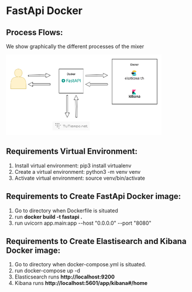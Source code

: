 # FastApi Docker

## Process Flows:

We show graphically the different processes of the mixer

![](images/app_flow.png)

## Requirements Virtual Environment:

1. Install virtual environment:
    pip3 install virtualenv
2. Create a virtual environment:
    python3 -m venv venv
3. Activate virtual environment:
    source venv/bin/activate
    
## Requirements to Create FastApi Docker image:

1. Go to directory when Dockerfile is situated
2. run **docker build -t fastapi .**
3. run uvicorn app.main:app --host "0.0.0.0" --port "8080"

## Requirements to Create Elastisearch and Kibana Docker image:

1. Go to directory when docker-compose.yml is situated.
2. run docker-compose up -d
3. Elasticsearch runs **http://localhost:9200**
4. Kibana runs **http://localhost:5601/app/kibana#/home**